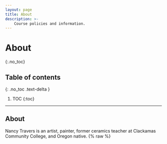 ```yaml
---
layout: page
title: About
description: >-
    Course policies and information.
---
```


# About
{:.no_toc}

## Table of contents
{: .no_toc .text-delta }

1. TOC
{:toc}

---

## About

Nancy Travers is an artist, painter, former ceramics teacher at Clackamas Community College, and Oregon native.
{% raw %}
<head>
  <style>
    .gallery {
      display: grid;
      grid-template-columns: repeat(auto-fit, minmax(300px, 1fr));
      grid-gap: 10px;
    }
    
    .gallery-item {
      position: relative;
      overflow: hidden;
    }
    
    .gallery-item img {
      width: 100%;
      height: auto;
      transition: transform 0.3s;
    }
    
    .gallery-item:hover img {
      transform: scale(1.1);
    }
  </style>
</head>
<body>
  
  <div class="gallery">
    <!-- JavaScript loop to generate gallery items -->
    <script>
      
	var imagePaths = [
	"./assets/nancy/nancy.JPG",


	];
      var galleryContainer = document.querySelector(".gallery");
      
      imagePaths.forEach(function(path) {
        var galleryItem = document.createElement("div");
        galleryItem.className = "gallery-item";
        
        var image = document.createElement("img");
        image.src = path;
        image.alt = "Artsy Photo";
        
        galleryItem.appendChild(image);
        galleryContainer.appendChild(galleryItem);
      });
    </script>
  </div>
</body>
{% endraw %}

